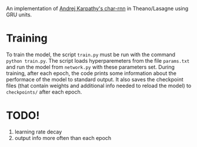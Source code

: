 An implementation of [Andrej Karpathy's char-rnn](http://karpathy.github.io/2015/05/21/rnn-effectiveness/) in Theano/Lasagne using 
GRU units.

# Training
To train the model, the script `train.py` must be run with the command `python train.py`. The script loads hyperparemeters from the file
`params.txt` and run the model from `network.py` with these parameters set. During training, after each epoch, the code prints some 
information about the performace of the model to standard output. It also saves the checkpoint files (that contain weights and additional 
info needed to reload the model) to `checkpoints/` after each epoch. 

# TODO!
1. learning rate decay
2. output info more often than each epoch